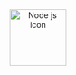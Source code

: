 <div align="center">
  <img src="https://w7.pngwing.com/pngs/416/280/png-transparent-node-js-express-js-javascript-redis-mean-node-js-angle-text-service-thumbnail.png" alt="Node js icon" width="100" height="100">
</div>
